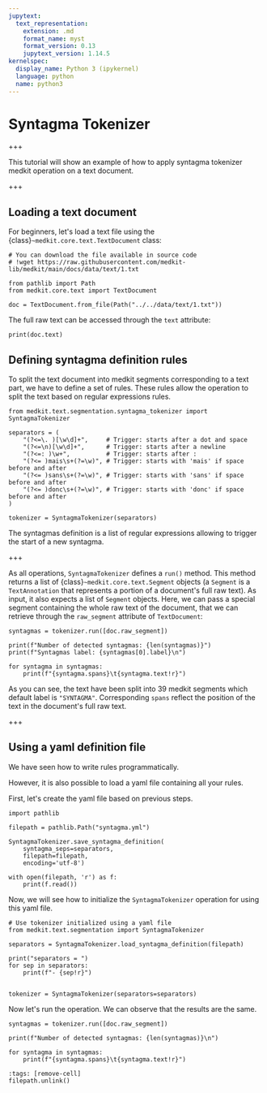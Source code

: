 ```yaml
---
jupytext:
  text_representation:
    extension: .md
    format_name: myst
    format_version: 0.13
    jupytext_version: 1.14.5
kernelspec:
  display_name: Python 3 (ipykernel)
  language: python
  name: python3
---
```


# Syntagma Tokenizer

+++

This tutorial will show an example of how to apply syntagma tokenizer medkit operation on a text document.

+++

## Loading a text document

For beginners, let's load a text file using the {class}`~medkit.core.text.TextDocument` class:

```{code-cell} ipython3
# You can download the file available in source code
# !wget https://raw.githubusercontent.com/medkit-lib/medkit/main/docs/data/text/1.txt

from pathlib import Path
from medkit.core.text import TextDocument

doc = TextDocument.from_file(Path("../../data/text/1.txt"))
```

The full raw text can be accessed through the `text` attribute:

```{code-cell} ipython3
print(doc.text)
```

## Defining syntagma definition rules

To split the text document into medkit segments corresponding to a text part, we have to define a set of rules. 
These rules allow the operation to split the text based on regular expressions rules.

```{code-cell} ipython3
from medkit.text.segmentation.syntagma_tokenizer import SyntagmaTokenizer

separators = (
    "(?<=\. )[\w\d]+",     # Trigger: starts after a dot and space
    "(?<=\n)[\w\d]+",      # Trigger: starts after a newline
    "(?<=: )\w+",          # Trigger: starts after :
    "(?<= )mais\s+(?=\w)", # Trigger: starts with 'mais' if space before and after
    "(?<= )sans\s+(?=\w)", # Trigger: starts with 'sans' if space before and after
    "(?<= )donc\s+(?=\w)", # Trigger: starts with 'donc' if space before and after
)

tokenizer = SyntagmaTokenizer(separators)
```

The syntagmas definition is a list of regular expressions allowing to trigger the start of a new syntagma.

+++

As all operations, `SyntagmaTokenizer` defines a `run()` method. This method returns a list of {class}`~medkit.core.text.Segment` objects (a `Segment` is a
`TextAnnotation` that represents a portion of a document's full raw text). 
As input, it also expects a list of `Segment` objects. Here, we can pass a special segment containing the whole raw text of the document, that we can retrieve through the `raw_segment` attribute of `TextDocument`:

```{code-cell} ipython3
syntagmas = tokenizer.run([doc.raw_segment])

print(f"Number of detected syntagmas: {len(syntagmas)}")
print(f"Syntagmas label: {syntagmas[0].label}\n")

for syntagma in syntagmas:
    print(f"{syntagma.spans}\t{syntagma.text!r}")
```

As you can see, the text have been split into 39 medkit segments which default label is `"SYNTAGMA"`. Corresponding `spans` reflect the position of the text in the document's full raw text.

+++

## Using a yaml definition file

We have seen how to write rules programmatically.

However, it is also possible to load a yaml file containing all your rules.

First, let's create the yaml file based on previous steps.

```{code-cell} ipython3
import pathlib

filepath = pathlib.Path("syntagma.yml")

SyntagmaTokenizer.save_syntagma_definition(
    syntagma_seps=separators,
    filepath=filepath,
    encoding='utf-8')

with open(filepath, 'r') as f:
    print(f.read())
```

Now, we will see how to initialize the `SyntagmaTokenizer` operation for using this yaml file.

```{code-cell} ipython3
# Use tokenizer initialized using a yaml file
from medkit.text.segmentation import SyntagmaTokenizer

separators = SyntagmaTokenizer.load_syntagma_definition(filepath)

print("separators = ")
for sep in separators:
    print(f"- {sep!r}")

      
tokenizer = SyntagmaTokenizer(separators=separators)
```

Now let's run the operation. We can observe that the results are the same.

```{code-cell} ipython3
syntagmas = tokenizer.run([doc.raw_segment])

print(f"Number of detected syntagmas: {len(syntagmas)}\n")

for syntagma in syntagmas:
    print(f"{syntagma.spans}\t{syntagma.text!r}")
```

```{code-cell} ipython3
:tags: [remove-cell]
filepath.unlink()
```
